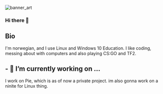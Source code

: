 ![banner_art](https://github.com/Oxygemo/Oxygemo/blob/master/asd.png)

### Hi there 👋

## Bio
I'm norwegian, and I use Linux and Windows 10 Education. I like coding, messing about with computers and also playing CS:GO and TF2.

## - 🔭 I’m currently working on ...
I work on Pie, which is as of now a private project. im also gonna work on a ninite for Linux thing.


<!--
**Oxygemo/Oxygemo** is a ✨ _special_ ✨ repository because its `README.md` (this file) appears on your GitHub profile.

Here are some ideas to get you started:

- 🔭 I’m currently working on ...
- 🌱 I’m currently learning ...
- 👯 I’m looking to collaborate on ...
- 🤔 I’m looking for help with ...
- 💬 Ask me about ...
- 📫 How to reach me: ...
- 😄 Pronouns: ...
- ⚡ Fun fact: ...
-->
